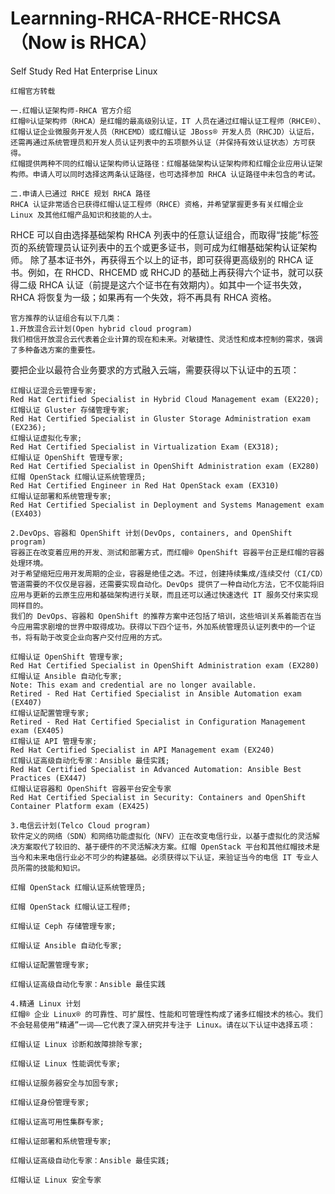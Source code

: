# Learnning-RHCA-RHCE-RHCSA（Now is RHCA）
Self Study Red Hat Enterprise Linux

    红帽官方转载

    一.红帽认证架构师-RHCA 官方介绍
    红帽®认证架构师（RHCA）是红帽的最高级别认证，IT 人员在通过红帽认证工程师（RHCE®）、红帽认证企业微服务开发人员（RHCEMD）或红帽认证 JBoss® 开发人员（RHCJD）认证后，还需再通过系统管理员和开发人员认证列表中的五项额外认证（并保持有效认证状态）方可获得。
    红帽提供两种不同的红帽认证架构师认证路径：红帽基础架构认证架构师和红帽企业应用认证架构师。申请人可以同时选择这两条认证路径，也可选择参加 RHCA 认证路径中未包含的考试。

    二.申请人已通过 RHCE 规划 RHCA 路径
    RHCA 认证非常适合已获得红帽认证工程师（RHCE）资格，并希望掌握更多有关红帽企业 Linux 及其他红帽产品知识和技能的人士。
RHCE 可以自由选择基础架构 RHCA 列表中的任意认证组合，而取得“技能”标签页的系统管理员认证列表中的五个或更多证书，则可成为红帽基础架构认证架构师。
    除了基本证书外，再获得五个以上的证书，即可获得更高级别的 RHCA 证书。例如，在 RHCD、RHCEMD 或 RHCJD 的基础上再获得六个证书，就可以获得二级 RHCA 认证（前提是这六个证书在有效期内）。如其中一个证书失效，RHCA 将恢复为一级；如果再有一个失效，将不再具有 RHCA 资格。

    官方推荐的认证组合有以下几类：
    1.开放混合云计划(Open hybrid cloud program)
    我们相信开放混合云代表着企业计算的现在和未来。对敏捷性、灵活性和成本控制的需求，强调了多种备选方案的重要性。
要把企业以最符合业务要求的方式融入云端，需要获得以下认证中的五项：
    
    红帽认证混合云管理专家;
    Red Hat Certified Specialist in Hybrid Cloud Management exam (EX220);
    红帽认证 Gluster 存储管理专家;
    Red Hat Certified Specialist in Gluster Storage Administration exam (EX236);
    红帽认证虚拟化专家;
    Red Hat Certified Specialist in Virtualization Exam (EX318);
    红帽认证 OpenShift 管理专家;
    Red Hat Certified Specialist in OpenShift Administration exam (EX280)
    红帽 OpenStack 红帽认证系统管理员;
    Red Hat Certified Engineer in Red Hat OpenStack exam (EX310)
    红帽认证部署和系统管理专家;
    Red Hat Certified Specialist in Deployment and Systems Management exam (EX403)
    
    2.DevOps、容器和 OpenShift 计划(DevOps, containers, and OpenShift program)
    容器正在改变着应用的开发、测试和部署方式，而红帽® OpenShift 容器平台正是红帽的容器处理环境。
    对于希望缩短应用开发周期的企业，容器是绝佳之选。不过，创建持续集成/连续交付（CI/CD）管道需要的不仅仅是容器，还需要实现自动化。DevOps 提供了一种自动化方法，它不仅能将旧应用与更新的云原生应用和基础架构进行关联，而且还可以通过快速迭代 IT 服务交付来实现同样目的。
    我们的 DevOps、容器和 OpenShift 的推荐方案中还包括了培训，这些培训关系着能否在当今应用需求剧增的世界中取得成功。获得以下四个证书，外加系统管理员认证列表中的一个证书，将有助于改变企业向客户交付应用的方式。
    
    红帽认证 OpenShift 管理专家;
    Red Hat Certified Specialist in OpenShift Administration exam (EX280)
    红帽认证 Ansible 自动化专家;
    Note: This exam and credential are no longer available.
    Retired - Red Hat Certified Specialist in Ansible Automation exam (EX407)
    红帽认证配置管理专家;
    Retired - Red Hat Certified Specialist in Configuration Management exam (EX405)
    红帽认证 API 管理专家;
    Red Hat Certified Specialist in API Management exam (EX240)
    红帽认证高级自动化专家：Ansible 最佳实践;
    Red Hat Certified Specialist in Advanced Automation: Ansible Best Practices (EX447)
    红帽认证容器和 OpenShift 容器平台安全专家
    Red Hat Certified Specialist in Security: Containers and OpenShift Container Platform exam (EX425)
    
    3.电信云计划(Telco Cloud program)
    软件定义的网络（SDN）和网络功能虚拟化（NFV）正在改变电信行业，以基于虚拟化的灵活解决方案取代了较旧的、基于硬件的不灵活解决方案。红帽 OpenStack 平台和其他红帽技术是当今和未来电信行业必不可少的构建基础。必须获得以下认证，来验证当今的电信 IT 专业人员所需的技能和知识。
    
    红帽 OpenStack 红帽认证系统管理员;
    
    红帽 OpenStack 红帽认证工程师;
    
    红帽认证 Ceph 存储管理专家;
    
    红帽认证 Ansible 自动化专家;
    
    红帽认证配置管理专家;
    
    红帽认证高级自动化专家：Ansible 最佳实践

    4.精通 Linux 计划
    红帽® 企业 Linux® 的可靠性、可扩展性、性能和可管理性构成了诸多红帽技术的核心。我们不会轻易使用“精通”一词——它代表了深入研究并专注于 Linux。请在以下认证中选择五项：
    
    红帽认证 Linux 诊断和故障排除专家;
    
    红帽认证 Linux 性能调优专家;
    
    红帽认证服务器安全与加固专家;
    
    红帽认证身份管理专家;
    
    红帽认证高可用性集群专家;
    
    红帽认证部署和系统管理专家;
    
    红帽认证高级自动化专家：Ansible 最佳实践;
    
    红帽认证 Linux 安全专家
